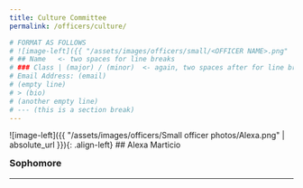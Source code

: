 ```yaml
---
title: Culture Committee
permalink: /officers/culture/

# FORMAT AS FOLLOWS
# ![image-left]({{ "/assets/images/officers/small/<OFFICER NAME>.png" | absolute_url }}){: .align-left}
# ## Name   <- two spaces for line breaks
# ### Class | (major) / (minor)  <- again, two spaces after for line breaks
# Email Address: (email)
# (empty line)
# > (bio)
# (another empty line)
# --- (this is a section break)
---
```

<div id="Alexa"></div>
![image-left]({{ "/assets/images/officers/Small officer photos/Alexa.png" | absolute_url }}){: .align-left}
## Alexa Marticio
<p style="margin-bottom: 0.45em; padding: 0">
<a href="https://www.instagram.com/alexa.marticio/" style="margin: 0; padding: 0"><i class="fa fa-2x fa-fw fa-instagram" style="color: #494e48"></i></a>
<a href="mailto:Alexam@vt.edu" style="margin: 0; padding: 0"><i class="fa fa-2x fa-fw fa-envelope" style="color: #494e48"></i></a></p>
<h3 style="margin-top: 0">Sophomore</h3>


---
